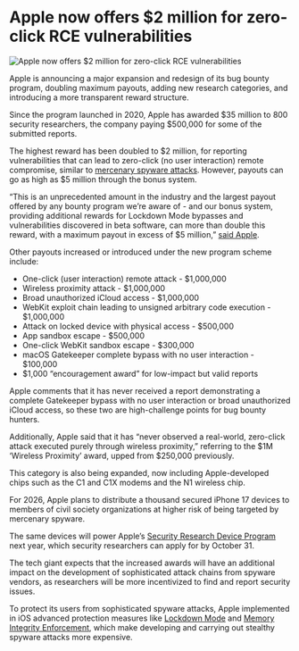 # Apple now offers $2 million for zero-click RCE vulnerabilities

![Apple now offers $2 million for zero-click RCE vulnerabilities](https://www.bleepstatic.com/content/hl-images/2025/08/20/Apple_logo.jpg)

Apple is announcing a major expansion and redesign of its bug bounty program, doubling maximum payouts, adding new research categories, and introducing a more transparent reward structure.

Since the program launched in 2020, Apple has awarded $35 million to 800 security researchers, the company paying $500,000 for some of the submitted reports.

The highest reward has been doubled to $2 million, for reporting vulnerabilities that can lead to zero-click (no user interaction) remote compromise, similar to [mercenary spyware attacks](https://www.bleepingcomputer.com/news/security/apple-warns-customers-targeted-in-recent-spyware-attacks/). However, payouts can go as high as $5 million through the bonus system.

“This is an unprecedented amount in the industry and the largest payout offered by any bounty program we’re aware of - and our bonus system, providing additional rewards for Lockdown Mode bypasses and vulnerabilities discovered in beta software, can more than double this reward, with a maximum payout in excess of $5 million,” [said Apple](https://security.apple.com/blog/apple-security-bounty-evolved/).

Other payouts increased or introduced under the new program scheme include:

* One-click (user interaction) remote attack - $1,000,000
* Wireless proximity attack - $1,000,000
* Broad unauthorized iCloud access - $1,000,000
* WebKit exploit chain leading to unsigned arbitrary code execution - $1,000,000
* Attack on locked device with physical access - $500,000
* App sandbox escape - $500,000
* One-click WebKit sandbox escape - $300,000
* macOS Gatekeeper complete bypass with no user interaction - $100,000
* $1,000 “encouragement award” for low-impact but valid reports

Apple comments that it has never received a report demonstrating a complete Gatekeeper bypass with no user interaction or broad unauthorized iCloud access, so these two are high-challenge points for bug bounty hunters.

Additionally, Apple said that it has “never observed a real-world, zero-click attack executed purely through wireless proximity,” referring to the $1M ‘Wireless Proximity’ award, upped from $250,000 previously.

This category is also being expanded, now including Apple-developed chips such as the C1 and C1X modems and the N1 wireless chip.

For 2026, Apple plans to distribute a thousand secured iPhone 17 devices to members of civil society organizations at higher risk of being targeted by mercenary spyware.

The same devices will power Apple’s [Security Research Device Program](https://security.apple.com/research-device) next year, which security researchers can apply for by October 31.

The tech giant expects that the increased awards will have an additional impact on the development of sophisticated attack chains from spyware vendors, as researchers will be more incentivized to find and report security issues.

To protect its users from sophisticated spyware attacks, Apple implemented in iOS advanced protection measures like [Lockdown Mode](https://www.bleepingcomputer.com/news/apple/apple-s-new-lockdown-mode-defends-against-government-spyware/) and [Memory Integrity Enforcement](https://security.apple.com/blog/memory-integrity-enforcement/), which make developing and carrying out stealthy spyware attacks more expensive.